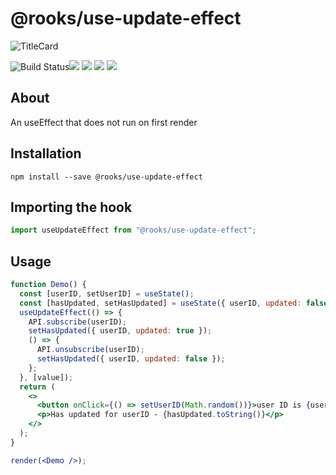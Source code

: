 # @rooks/use-update-effect

![TitleCard](https://raw.githubusercontent.com/imbhargav5/rooks/HEAD/packages/update-effect/title-card.svg)

![Build Status](https://github.com/imbhargav5/rooks/workflows/Node%20CI/badge.svg)![](https://img.shields.io/npm/v/@rooks/use-update-effect/latest.svg) ![](https://img.shields.io/npm/l/@rooks/use-update-effect.svg) ![](https://img.shields.io/bundlephobia/min/@rooks/use-update-effect.svg) ![](https://img.shields.io/david/imbhargav5/rooks.svg?path=packages%2Fupdate-effect)

## About

An useEffect that does not run on first render

## Installation

```
npm install --save @rooks/use-update-effect
```

## Importing the hook

```javascript
import useUpdateEffect from "@rooks/use-update-effect";
```

## Usage

```jsx
function Demo() {
  const [userID, setUserID] = useState();
  const [hasUpdated, setHasUpdated] = useState({ userID, updated: false });
  useUpdateEffect(() => {
    API.subscribe(userID);
    setHasUpdated({ userID, updated: true });
    () => {
      API.unsubscribe(userID);
      setHasUpdated({ userID, updated: false });
    };
  }, [value]);
  return (
    <>
      <button onClick={() => setUserID(Math.random())}>user ID is {userID}</button>
      <p>Has updated for userID - {hasUpdated.toString()}</p>
    </>
  );
}

render(<Demo />);
```
